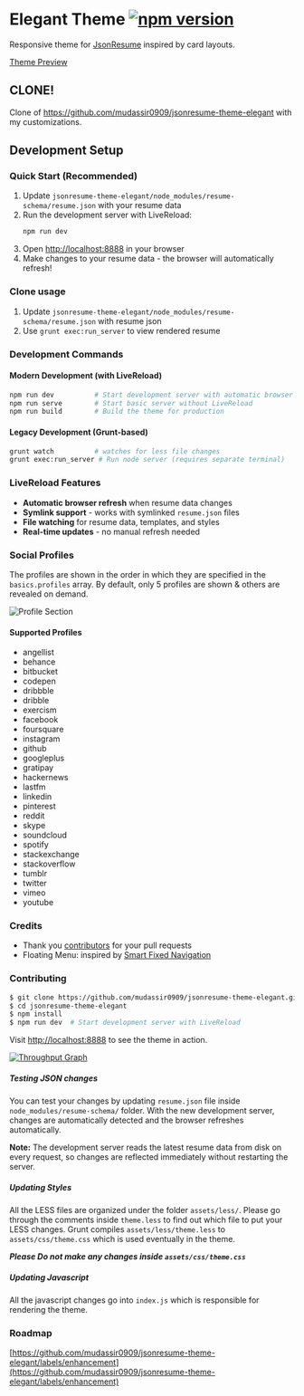 # Elegant Theme [![npm version](https://badge.fury.io/js/jsonresume-theme-elegant.svg)](http://badge.fury.io/js/jsonresume-theme-elegant)

Responsive theme for [JsonResume](https://jsonresume.org/) inspired by card layouts.

[Theme Preview](http://themes.jsonresume.org/elegant)

## CLONE!
Clone of https://github.com/mudassir0909/jsonresume-theme-elegant with my customizations.

## Development Setup

### Quick Start (Recommended)
1. Update `jsonresume-theme-elegant/node_modules/resume-schema/resume.json` with your resume data
2. Run the development server with LiveReload:
   ```bash
   npm run dev
   ```
3. Open [http://localhost:8888](http://localhost:8888) in your browser
4. Make changes to your resume data - the browser will automatically refresh!

### Clone usage
1. Update `jsonresume-theme-elegant/node_modules/resume-schema/resume.json` with resume json
2. Use `grunt exec:run_server` to view rendered resume

### Development Commands

#### Modern Development (with LiveReload)
```bash
npm run dev          # Start development server with automatic browser refresh
npm run serve        # Start basic server without LiveReload
npm run build        # Build the theme for production
```

#### Legacy Development (Grunt-based)
```bash
grunt watch          # watches for less file changes
grunt exec:run_server # Run node server (requires separate terminal)
```

### LiveReload Features
- **Automatic browser refresh** when resume data changes
- **Symlink support** - works with symlinked `resume.json` files
- **File watching** for resume data, templates, and styles
- **Real-time updates** - no manual refresh needed

### Social Profiles
The profiles are shown in the order in which they are specified in the `basics.profiles` array. By default, only 5 profiles are shown & others are revealed on demand.

![Profile Section](https://raw.githubusercontent.com/mudassir0909/jsonresume-theme-elegant/master/screenshots/profile.png)

#### Supported Profiles
* angellist
* behance
* bitbucket
* codepen
* dribbble
* dribble
* exercism
* facebook
* foursquare
* instagram
* github
* googleplus
* gratipay
* hackernews
* lastfm
* linkedin
* pinterest
* reddit
* skype
* soundcloud
* spotify
* stackexchange
* stackoverflow
* tumblr
* twitter
* vimeo
* youtube

### Credits
* Thank you [contributors](https://github.com/mudassir0909/jsonresume-theme-elegant/graphs/contributors) for your pull requests
* Floating Menu: inspired by [Smart Fixed Navigation](http://codyhouse.co/demo/smart-fixed-navigation/index.html)

### Contributing
```bash
$ git clone https://github.com/mudassir0909/jsonresume-theme-elegant.git
$ cd jsonresume-theme-elegant
$ npm install
$ npm run dev  # Start development server with LiveReload
```

Visit [http://localhost:8888](http://localhost:8888) to see the theme in action.

[![Throughput Graph](https://graphs.waffle.io/mudassir0909/jsonresume-theme-elegant/throughput.svg)](https://waffle.io/mudassir0909/jsonresume-theme-elegant/metrics)

##### Testing JSON changes
You can test your changes by updating `resume.json` file inside `node_modules/resume-schema/` folder. With the new development server, changes are automatically detected and the browser refreshes automatically.

**Note:** The development server reads the latest resume data from disk on every request, so changes are reflected immediately without restarting the server.

##### Updating Styles
All the LESS files are organized under the folder `assets/less/`. Please go through the comments inside `theme.less` to find out which file to put your LESS changes. Grunt compiles `assets/less/theme.less` to `assets/css/theme.css` which is used eventually in the theme.

**_Please Do not make any changes inside `assets/css/theme.css`_**

##### Updating Javascript
All the javascript changes go into `index.js` which is responsible for rendering the theme.

### Roadmap

[https://github.com/mudassir0909/jsonresume-theme-elegant/labels/enhancement](https://github.com/mudassir0909/jsonresume-theme-elegant/labels/enhancement)
